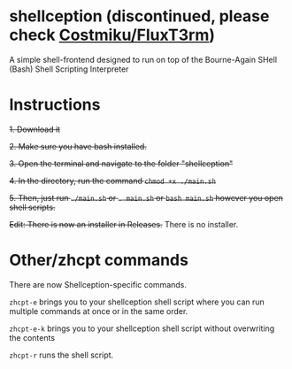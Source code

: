 # shellception (discontinued, please check [Costmiku/FluxT3rm](https://github.com/Costmiku/FluxT3rm))
A simple shell-frontend designed to run on top of the Bourne-Again SHell (Bash) Shell Scripting Interpreter
# Instructions
~~1. Download it~~

~~2. Make sure you have bash installed.~~

~~3. Open the terminal and navigate to the folder "shellception"~~

~~4. In the directory, run the command ``chmod +x ./main.sh``~~

~~5. Then, just run ``./main.sh`` or ``. main.sh`` or ``bash main.sh`` however you open shell scripts.~~

~~Edit: There is now an installer in Releases.~~
There is no installer.

# Other/zhcpt commands
There are now Shellception-specific commands.

```zhcpt-e``` brings you to your shellception shell script where you can run multiple commands at once or in the same order.

```zhcpt-e-k``` brings you to your shellception shell script without overwriting the contents

```zhcpt-r``` runs the shell script.
